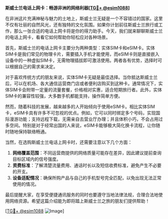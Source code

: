 **斯威士兰电话上网卡：畅游非洲的网络利器[[TG💪+ @esim1088](https://t.me/s/esim1088)]**

在非洲这片充满神秘与魅力的土地上，斯威士兰无疑是一个不容错过的国家。这里不仅有壮丽的自然风光，还有独特的文化氛围。如果你计划前往斯威士兰旅行或工作，那么一张合适的电话上网卡将是你的得力助手。今天，我们就来聊聊斯威士兰的电话上网卡，看看它如何帮助你轻松应对各种场景。

首先，斯威士兰的电话上网卡主要分为两种类型：实体SIM卡和eSIM卡。实体SIM卡是我们常见的物理卡片，需要插入手机才能使用，而eSIM卡则是直接嵌入设备中的一种虚拟SIM卡，无需物理插拔即可激活使用。两者各有优势，选择时可以根据自己的需求来决定。

对于喜欢传统方式的朋友来说，实体SIM卡无疑是最佳选择。当你抵达斯威士兰后，可以在机场、各大通信运营商门店或者便利店购买到这种卡。通常情况下，实体SIM卡会附带一定量的流量套餐，价格相对实惠，适合短期旅行者。此外，实体SIM卡的兼容性较强，大多数手机都能支持，操作简单方便。

然而，随着科技的发展，越来越多的人开始倾向于使用eSIM卡。相比实体SIM卡，eSIM卡具有许多不可忽视的优点。例如，它可以同时绑定多个号码，实现国际漫游功能；支持远程下载，无需亲自去营业厅办理；并且体积小巧，不会占用过多空间。特别是对于经常出国的人来说，eSIM卡能够极大简化换卡流程，让你随时随地保持联络畅通。

当然，在选购斯威士兰电话上网卡时，还需要注意以下几个方面：

1. **网络覆盖范围**：不同运营商提供的网络质量可能存在差异，因此建议提前查询目标区域内的信号强度。
2. **资费标准**：了解清楚流量费用、通话时长以及短信收费标准，避免产生不必要的开支。
3. **设备适配情况**：确保所购产品与自己的手机型号完全匹配，以免出现无法正常使用的情况。

最后提醒大家，在享受便捷通讯服务的同时也要遵守当地法律法规，合理合法地使用网络资源。希望这篇介绍能为即将踏上斯威士兰之旅的朋友们提供帮助！

[[TG💪+ @esim1088](https://t.me/s/esim1088) ![Image](https://i.postimg.cc/4NQfJmqS/Snipaste-2025-05-13-00-14-12.png)]